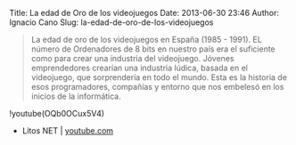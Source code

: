 Title: La edad de Oro de los videojuegos
Date: 2013-06-30 23:46
Author: Ignacio Cano
Slug: la-edad-de-oro-de-los-videojuegos

> La edad de oro de los videojuegos en España (1985 - 1991). EL número
> de Ordenadores de 8 bits en nuestro país era el suficiente como para
> crear una industria del videojuego. Jóvenes emprendedores crearían una
> industria lúdica, basada en el videojuego, que sorprendería en todo el
> mundo. Esta es la historia de esos programadores, compañías y entorno
> que nos embelesó en los inicios de la informática.

!youtube(OQb0OCux5V4)

- Litos NET | [youtube.com][]

  [youtube.com]: http://www.youtube.com/watch?v=OQb0OCux5V4
    "La edad de Oro de los videojuegos"
